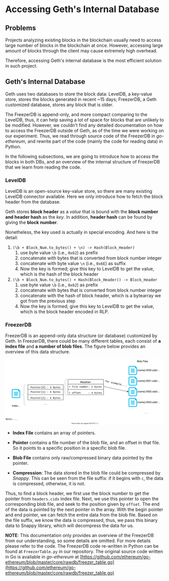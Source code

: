 # Accessing Geth's Internal Database

## Problems

Projects analyzing existing blocks in the blockchain usually need to access
large number of blocks in the blockchain at once. However, accessing large
amount of blocks through the client may cause extremely high overhead.

Therefore, accessing Geth's internal database is the most efficient solution
in such project.

## Geth's Internal Database

Geth uses two databases to store the block data:
LevelDB, a key-value store, stores the blocks generated in recent ~15 days;
FreezerDB, a Geth customized database, stores any block that is older.

The FreezerDB is append-only, and more compact comparing to the LevelDB, thus,
it can help saving a lot of space for blocks that are unlikely to be modified.
However, we couldn't find any detailed documentation on how to access the
FreezerDB outside of Geth, as of the time we were working on our experiment.
Thus, we read through source code of the FreezerDB in *go-ethereum*, and rewrite
part of the code (mainly the code for reading data) in Python.

In the following subsections, we are going to introduce how to access
the blocks in both DBs, and an overview of the internal structure of FreezerDB
that we learn from reading the code.

### LevelDB

LevelDB is an open-source key-value store, so there are many existing LevelDB
connector available.
Here we only introduce how to fetch the block header from the database.

Geth stores **block header** as a *value* that is bound with the
**block number and header hash** as the *key*.
In addition, **header hash** can be found by giving the **block number**.

Nonetheless, the key used is actually in special encoding.
And here is the detail:
1. `(\b + Block_Num.to_bytes() + \n) -> Hash(Block_Header)`
	1. use byte value `\b` (i.e., `0x62`) as prefix
	2. concatenate with bytes that is converted from block number integer
	3. concatenate with byte value `\n` (i.e., `0x6E`) as suffix
	4. Now the key is formed; give this key to LevelDB to get the value, which is the hash of the block header
2. `(\b + Block_Num.to_bytes() + Hash(Block_Header)) -> Block_Header`
	1. use byte value `\b` (i.e., `0x62`) as prefix
	2. concatenate with bytes that is converted from block number integer
	3. concatenate with the hash of block header, which is a bytearray we got from the previous step
	4. Now the key is formed; give this key to LevelDB to get the value, which is the block header encoded in RLP.

### FreezerDB

FreezerDB is an append-only data structure (or database) customized by Geth.
In FreezerDB, there could be many different tables, each consist of
**a index file** and **a number of blob files**.
The figure below provides an overview of this data structure.

![Overview of FreezerDB](./figures/freezer-overview.svg)

- **Index File** contains an array of pointers.

- **Pointer** contains a file number of the blob file, and an offset in that file.
So it points to a specific position in a specific blob file.

- **Blob File** contains only raw/compressed binary data pointed by the pointer.

- **Compression**: The data stored in the blob file could be compressed by
*Snappy*. This can be seen from the file suffix: if it begins with `c`, the data
is compressed, otherwise, it is not.

Thus, to find a block header, we first use the block number to get the pointer
from `headers.cidx` index file.
Next, we use this pointer to open the corresponding blob file, and seek to the
position given by `offset`.
The end of the data is pointed by the next pointer in the array.
With the begin pointer and end pointer, we can fetch the entire data
from the blob file.
Based on the file suffix, we know the data is compressed, thus, we pass this
binary data to Snappy library, which will decompress the data for us.

**NOTE**: This documentation only provides an overview of the FreezerDB from
our understanding, so some details are omitted.
For more details please refer to the code.
The FreezerDB code re-written in Python can be found at `FreezerTable.py` in
our repository.
The original source code written in Go is available in *go-ethereum* at
[https://github.com/ethereum/go-ethereum/blob/master/core/rawdb/freezer_table.go](https://github.com/ethereum/go-ethereum/blob/master/core/rawdb/freezer_table.go)
